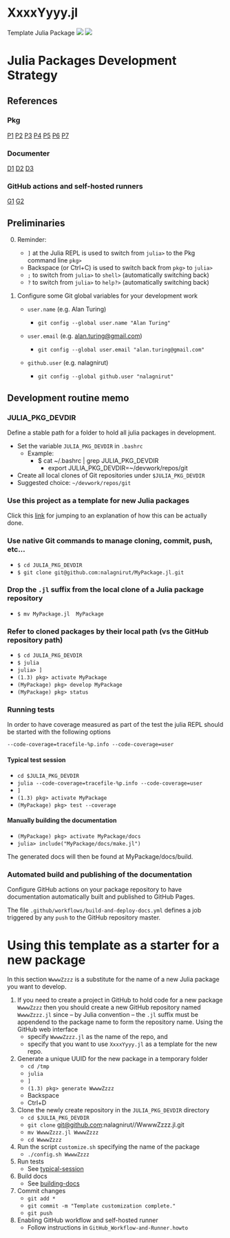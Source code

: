 # XxxxYyyy.jl
Template Julia Package 
[![](https://img.shields.io/badge/docs-stable-blue.svg)](https://ollecram.github.io/XxxxYyyy.jl/stable)
[![](https://img.shields.io/badge/docs-dev-blue.svg)](https://ollecram.github.io/XxxxYyyy.jl/dev)

# Julia Packages Development Strategy

## References 

### Pkg

[P1](https://julialang.github.io/Pkg.jl/v1.3)
[P2](https://github.com/JuliaLang/Example.jl)
[P3](https://github.com/invenia/PkgTemplates.jl/tree/v0.6.3)
[P4](https://github.com/JuliaCI/Coverage.jl)
[P5](https://tlienart.github.io/pub/julia/dev-pkg.html)
[P6](https://www.juliabloggers.com/finalizing-your-julia-package-documentation-testing-coverage-and-publishing/)
[P7](https://docs.julialang.org/en/v1/manual/style-guide/index.html)


### Documenter

[D1](https://juliadocs.github.io/Documenter.jl/stable/)
[D2](https://pages.github.com/)
[D3](https://docs.julialang.org/en/v1/stdlib/Markdown/)


### GitHub actions and self-hosted runners
[G1](https://help.github.com/en/actions/automating-your-workflow-with-github-actions)
[G2](https://help.github.com/en/actions/automating-your-workflow-with-github-actions/configuring-the-self-hosted-runner-application-as-a-service)


## Preliminaries

0. Reminder:
	- `]` at the Julia REPL is used to switch from `julia>` to the Pkg command line `pkg>`
	- Backspace (or Ctrl+C) is used to switch back from `pkg>` to `julia>`
    - `;` 		to switch from `julia>` to `shell>`     (automatically switching back)
	- `?` 		to switch from `julia>` to `help?>`     (automatically switching back)
		

1. Configure some Git global variables for your development work

	- `user.name` (e.g. Alan Turing)
    	- `git config --global user.name "Alan Turing"`
	
    - `user.email` (e.g. alan.turing@gmail.com)
	    - `git config --global user.email "alan.turing@gmail.com"`
  
    - `github.user` (e.g. nalagnirut)
    	- `git config --global github.user "nalagnirut"`


## Development routine memo

### JULIA_PKG_DEVDIR
Define a stable path for a folder to hold all julia packages in development. 
- Set the variable `JULIA_PKG_DEVDIR` in `.bashrc`
    - Example: 
	    - $ cat ~/.bashrc | grep JULIA_PKG_DEVDIR
    		- export JULIA_PKG_DEVDIR=~/devwork/repos/git
- Create all local clones of Git repositories under `$JULIA_PKG_DEVDIR`
- Suggested choice: `~/devwork/repos/git`

### Use this project as a template for new Julia packages
Click this [link](#using-this-template-as-a-starter-for-a-new-package) for jumping to an explanation of how this can be actually done.

### Use native Git commands to manage cloning, commit, push, etc...
- `$ cd JULIA_PKG_DEVDIR`
- `$ git clone git@github.com:nalagnirut/MyPackage.jl.git`

### Drop the `.jl` suffix from the local clone of a Julia package repository 
- `$ mv MyPackage.jl  MyPackage`

### Refer to cloned packages by their local path (vs the GitHub repository path)
- `$ cd JULIA_PKG_DEVDIR`
- `$ julia`
- `julia> ]`
- `(1.3) pkg> activate MyPackage`
- `(MyPackage) pkg> develop MyPackage`
- `(MyPackage) pkg> status`

### Running tests
In order to have coverage measured as part of the test the julia REPL should be started with the following options        

`--code-coverage=tracefile-%p.info --code-coverage=user`

#### Typical test session 
- `cd $JULIA_PKG_DEVDIR`
- `julia --code-coverage=tracefile-%p.info --code-coverage=user`
- `]`
- `(1.3) pkg> activate MyPackage`
- `(MyPackage) pkg> test --coverage`

#### Manually building the documentation 
- `(MyPackage) pkg> activate MyPackage/docs`
- `julia> include("MyPackage/docs/make.jl")`

The generated docs will then be found at MyPackage/docs/build.

### Automated build and publishing of the documentation

Configure GitHub actions on your package repository to have documentation automatically
built and published to GitHub Pages.

The file `.github/workflows/build-and-deploy-docs.yml` defines a job triggered by any `push` to the GitHub repository master.

# Using this template as a starter for a new package

In this section `WwwwZzzz` is a substitute for the name of a new Julia package you want to develop. 

1. If you need to create a project in GitHub to hold code for a new package `WwwwZzzz` then you should create a new GitHub repository named `WwwwZzzz.jl` since &ndash; by Julia convention &ndash; the `.jl` suffix must be appendend to the package name to form the repository name. Using the GitHub web interface 
    - specify `WwwwZzzz.jl` as the name of the repo, and
    - specify that you want to use `XxxxYyyy.jl` as a template for the new repo.
2. Generate a unique UUID for the new package in a temporary folder
    - `cd /tmp`
    - `julia`
    - `]`
    - `(1.3) pkg> generate WwwwZzzz`
    - Backspace
    - Ctrl+D
3. Clone the newly create repository in the `JULIA_PKG_DEVDIR` directory
    - `cd $JULIA_PKG_DEVDIR`
    - `git clone` git@github.com:nalagnirut//WwwwZzzz.jl.git
    - `mv WwwwZzzz.jl WwwwZzzz`
    - `cd WwwwZzzz`
4. Run the script `customize.sh` specifying the name of the package
    - `./config.sh WwwwZzzz`
5. Run tests
    - See [typical-session](#typical-test-session)
6. Build docs
    - See [building-docs](#manually-building-the-documentation)
7. Commit changes
    - `git add *`
    - `git commit -m "Template customization complete."`
    - `git push`
8. Enabling GitHub workflow and self-hosted runner
    - Follow instructions in `GitHub_Workflow-and-Runner.howto`
